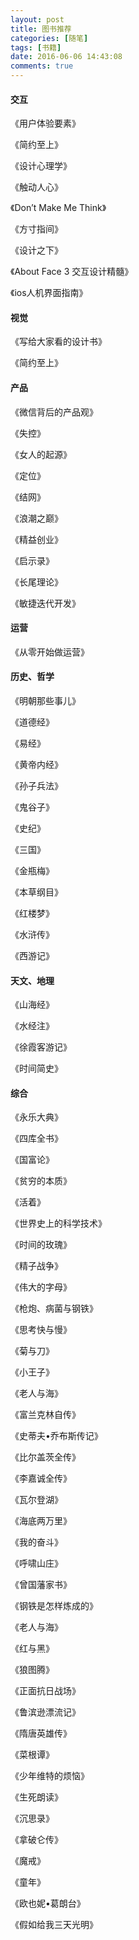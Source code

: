 ```yaml
---
layout: post
title: 图书推荐
categories: [随笔]
tags: [书籍]
date: 2016-06-06 14:43:08
comments: true
---
```



#### 交互
《用户体验要素》

《简约至上》

《设计心理学》

《触动人心》

《Don’t Make Me Think》

《方寸指间》

《设计之下》

《About Face 3 交互设计精髓》

《ios人机界面指南》


#### 视觉

《写给大家看的设计书》

《简约至上》

    
#### 产品

《微信背后的产品观》

《失控》

《女人的起源》

《定位》

《结网》

《浪潮之巅》

《精益创业》

《启示录》

《长尾理论》

《敏捷迭代开发》


#### 运营

《从零开始做运营》


#### 历史、哲学

《明朝那些事儿》

《道德经》

《易经》

《黄帝内经》

《孙子兵法》

《鬼谷子》

《史纪》

《三国》

《金瓶梅》

《本草纲目》

《红楼梦》

《水浒传》

《西游记》


#### 天文、地理

《山海经》

《水经注》

《徐霞客游记》

《时间简史》


#### 综合

《永乐大典》

《四库全书》

《国富论》

《贫穷的本质》

《活着》

《世界史上的科学技术》

《时间的玫瑰》

《精子战争》

《伟大的字母》

《枪炮、病菌与钢铁》

《思考快与慢》

《菊与刀》

《小王子》

《老人与海》

《富兰克林自传》

《史蒂夫•乔布斯传记》

《比尔盖茨全传》

《李嘉诚全传》

《瓦尔登湖》

《海底两万里》

《我的奋斗》

《呼啸山庄》

《曾国藩家书》

《钢铁是怎样炼成的》

《老人与海》

《红与黑》

《狼图腾》

《正面抗日战场》

《鲁滨逊漂流记》

《隋唐英雄传》

《菜根谭》

《少年维特的烦恼》

《生死朗读》

《沉思录》

《拿破仑传》

《魔戒》

《童年》

《欧也妮•葛朗台》

《假如给我三天光明》




